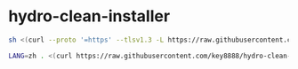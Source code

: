 # hydro-clean-installer



  ```sh
  sh <(curl --proto '=https' --tlsv1.3 -L https://raw.githubusercontent.com/key8888/hydro-clean-installer/refs/heads/main/clean_nix.sh)
  ```
  
  ```sh
  LANG=zh . <(curl https://raw.githubusercontent.com/key8888/hydro-clean-installer/refs/heads/main/old/setup.sh)
  ```